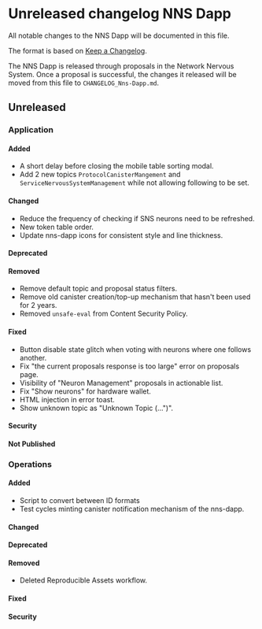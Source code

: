 
# Unreleased changelog NNS Dapp

All notable changes to the NNS Dapp will be documented in this file.

The format is based on [Keep a Changelog](https://keepachangelog.com/en/1.0.0/).

The NNS Dapp is released through proposals in the Network Nervous System. Once a
proposal is successful, the changes it released will be moved from this file to
`CHANGELOG_Nns-Dapp.md`.

## Unreleased

### Application

#### Added

* A short delay before closing the mobile table sorting modal.
* Add 2 new topics `ProtocolCanisterMangement` and
  `ServiceNervousSystemManagement` while not allowing following to be set.

#### Changed

* Reduce the frequency of checking if SNS neurons need to be refreshed.
* New token table order. 
* Update nns-dapp icons for consistent style and line thickness.

#### Deprecated

#### Removed

* Remove default topic and proposal status filters.
* Remove old canister creation/top-up mechanism that hasn't been used for 2 years.
* Removed `unsafe-eval` from Content Security Policy.

#### Fixed

* Button disable state glitch when voting with neurons where one follows another.
* Fix "the current proposals response is too large" error on proposals page.
* Visibility of "Neuron Management" proposals in actionable list.
* Fix "Show neurons" for hardware wallet.
* HTML injection in error toast.
* Show unknown topic as "Unknown Topic (...")".

#### Security

#### Not Published

### Operations

#### Added

* Script to convert between ID formats
* Test cycles minting canister notification mechanism of the nns-dapp.

#### Changed

#### Deprecated

#### Removed

* Deleted Reproducible Assets workflow.

#### Fixed

#### Security
